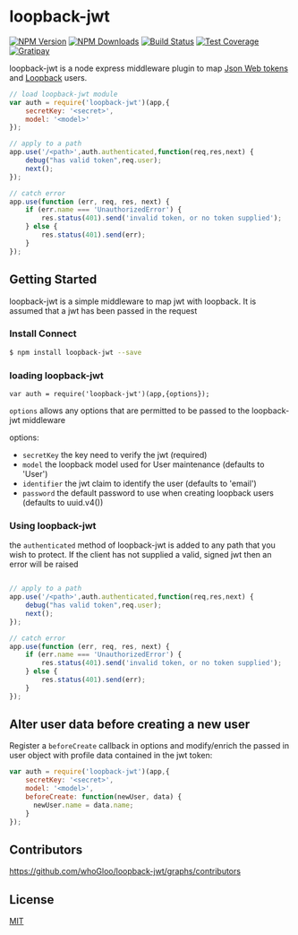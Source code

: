 # loopback-jwt

[![NPM Version][npm-image]][npm-url]
[![NPM Downloads][downloads-image]][downloads-url]
[![Build Status][travis-image]][travis-url]
[![Test Coverage][coveralls-image]][coveralls-url]
[![Gratipay][gratipay-image]][gratipay-url]

  loopback-jwt is a node express middleware plugin to map [Json Web tokens](https://www.jwt.io) and [Loopback](https://strongloop.com/) users.

```js
// load loopback-jwt module
var auth = require('loopback-jwt')(app,{
    secretKey: '<secret>',
    model: '<model>'
});

// apply to a path
app.use('/<path>',auth.authenticated,function(req,res,next) {
    debug("has valid token",req.user);
    next();
});

// catch error
app.use(function (err, req, res, next) {
    if (err.name === 'UnauthorizedError') {
        res.status(401).send('invalid token, or no token supplied');
    } else {
        res.status(401).send(err);
    }
});

```

## Getting Started

loopback-jwt is a simple middleware to map jwt with loopback. It is assumed that a jwt has been passed in the request

### Install Connect

```sh
$ npm install loopback-jwt --save
```

### loading loopback-jwt

`var auth = require('loopback-jwt')(app,{options});`

`options` allows any options that are permitted to be passed to the loopback-jwt middleware


options:
- `secretKey` the key need to verify the jwt (required)
- `model` the loopback model used for User maintenance (defaults to 'User')
- `identifier` the jwt claim to identify the user (defaults to 'email')
- `password` the default password to use when creating loopback users (defaults to uuid.v4())

### Using loopback-jwt

the `authenticated` method of loopback-jwt is added to any path that you wish to protect. If the client has not supplied a valid, signed jwt then an error will be raised

```js

// apply to a path
app.use('/<path>',auth.authenticated,function(req,res,next) {
    debug("has valid token",req.user);
    next();
});

// catch error
app.use(function (err, req, res, next) {
    if (err.name === 'UnauthorizedError') {
        res.status(401).send('invalid token, or no token supplied');
    } else {
        res.status(401).send(err);
    }
});
```

## Alter user data before creating a new user

Register a `beforeCreate` callback in options and modify/enrich the passed in user object with profile data contained in the jwt token:

```js
var auth = require('loopback-jwt')(app,{
    secretKey: '<secret>',
    model: '<model>',
    beforeCreate: function(newUser, data) {
      newUser.name = data.name;
    }
});
```


## Contributors

 https://github.com/whoGloo/loopback-jwt/graphs/contributors

## License

[MIT](LICENSE)

[npm-image]: https://img.shields.io/npm/v/loopback-jwt.svg
[npm-url]: https://npmjs.org/package/loopback-jwt
[travis-image]: https://img.shields.io/travis/whoGloo/loopback-jwt/master.svg
[travis-url]: https://travis-ci.org/whoGloo/loopback-jwt
[coveralls-image]: https://img.shields.io/coveralls/whoGloo/loopback-jwt/master.svg
[coveralls-url]: https://coveralls.io/r/whoGloo/loopback-jwt
[downloads-image]: https://img.shields.io/npm/dm/loopback-jwt.svg
[downloads-url]: https://npmjs.org/package/loopback-jwt
[gratipay-image]: https://img.shields.io/gratipay/dougwilson.svg
[gratipay-url]: https://www.gratipay.com/dougwilson/
